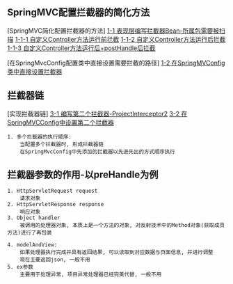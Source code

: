 ## SpringMVC配置拦截器的简化方法
[SpringMVC简化配置拦截器的方法]
    [1-1 表现层编写拦截器Bean-所属包需要被扫描](main/java/hui/controller/interceptor/ProjectInterceptor.java)
        [1-1-1 自定义Controller方法运行前拦截](main/java/hui/controller/interceptor/ProjectInterceptor.java)
        [1-1-2 自定义Controller方法运行后拦截](main/java/hui/controller/interceptor/ProjectInterceptor.java)
        [1-1-3 自定义Controller方法运行后+postHandle后拦截](main/java/hui/controller/interceptor/ProjectInterceptor.java)

[在SpringMvcConfig配置类中直接设置需要拦截的路径]
    [1-2 在SpringMVConfig类中直接设置拦截器](main/java/hui/config/SpringMvcConfig.java)

## 拦截器链
[实现拦截器链]
    [3-1 编写第二个拦截器-ProjectInterceptor2](main/java/hui/controller/interceptor/ProjectInterceptor2.java)
    [3-2 在SpringMVCConfig中设置第二个拦截器](main/java/hui/config/SpringMvcConfig.java)
    
    1. 多个拦截器的执行顺序:
        当配置多个拦截器时, 形成拦截器链
        在SpringMvcConfig中先添加的拦截器以先进先出的方式顺序执行 
    
## 拦截器参数的作用-以preHandle为例
    1. HttpServletRequest request
        请求对象
    2. HttpServletResponse response
        响应对象
    3. Object handler
        被调用的处理器对象, 本质上是一个方法的对象, 对反射技术中的Method对象(获取成员方法)进行了再包装
    
    4. modelAndView:
        如果处理器执行完成并具有返回结果, 可以读取到对应数据与页面信息, 并进行调整
        现在主要返回json, 一般不用
    5. ex参数
        主要用于处理异常, 项目异常处理器已经完美代替, 一般不用
